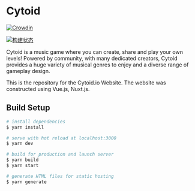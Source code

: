 # Cytoid

[![Crowdin](https://badges.crowdin.net/cytoid/localized.svg)](https://crowdin.com/project/cytoid)

[![构建状态](https://cytoid.coding.net/badges/cytoid-cn/job/32264/cn/build.svg)](https://cytoid.coding.net/p/cytoid-cn/ci/job)

Cytoid is a music game where you can create, share and play your own levels!
Powered by community, with many dedicated creators, Cytoid provides a huge
variety of musical genres to enjoy and a diverse range of gameplay design.

This is the repository for the Cytoid.io Website.
The website was constructed using Vue.js, Nuxt.js.

## Build Setup

``` bash
# install dependencies
$ yarn install

# serve with hot reload at localhost:3000
$ yarn dev

# build for production and launch server
$ yarn build
$ yarn start

# generate HTML files for static hosting
$ yarn generate
```
